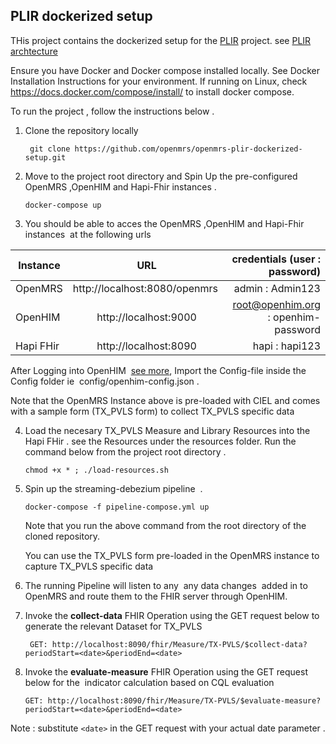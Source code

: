 ## PLIR dockerized setup
THis project contains the dockerized setup for the [PLIR](https://wiki.openmrs.org/pages/viewpage.action?pageId=235278351) project.
see [PLIR archtecture](https://wiki.openmrs.org/display/projects/Architectural+Design+Approach+to+support+an+integrated+approach+to+patient-level+indicator+reporting+for+OpenMRS)

Ensure you have Docker and Docker compose installed locally.
See Docker Installation Instructions for your environment.  If running on Linux, check https://docs.docker.com/compose/install/ to install docker compose.

To run the project , follow the instructions below .
1. Clone the repository locally

        git clone https://github.com/openmrs/openmrs-plir-dockerized-setup.git

2. Move to the project root directory and Spin Up the pre-configured OpenMRS ,OpenHIM and Hapi-Fhir instances . 

       docker-compose up
 
  
3. You should be able to acces the OpenMRS ,OpenHIM and Hapi-Fhir instances  at the following urls



| Instance  |     URL       | credentials (user : password)|
|---------- |:-------------:|------:                       |
| OpenMRS   |  http://localhost:8080/openmrs  | admin : Admin123 |
| OpenHIM   |    http://localhost:9000  |  root@openhim.org : openhim-password |
| Hapi FHir | http://localhost:8090 |    hapi : hapi123|



   After Logging into OpenHIM  [see more](https://openhim.readthedocs.io/en/v1.4.0/getting-started.html), Import the Config-file inside the Config folder ie         config/openhim-config.json .

   Note that the OpenMRS Instance above is pre-loaded with CIEL and comes with a sample form (TX_PVLS form) to collect TX_PVLS specific data


4. Load the necesary TX_PVLS Measure and Library Resources into the Hapi FHir . see the Resources under the resources folder.
 Run the command below from the project root directory .

       chmod +x * ; ./load-resources.sh


5. Spin up the streaming-debezium pipeline  . 


       docker-compose -f pipeline-compose.yml up


   Note that you run the above command from the root directory of the cloned repository.



   You can use the TX_PVLS form pre-loaded in the OpenMRS instance to capture TX_PVLS specific data

  6. The running Pipeline will listen to any  any data changes  added in to OpenMRS and route them to the FHIR server through OpenHIM.

  7. Invoke the **collect-data** FHIR Operation using the GET request below to generate the relevant Dataset for TX_PVLS


          GET: http://localhost:8090/fhir/Measure/TX-PVLS/$collect-data?periodStart=<date>&periodEnd=<date>
   

  8. Invoke the  **evaluate-measure** FHIR Operation using the GET request below for the  indicator calculation based on CQL evaluation

         GET: http://localhost:8090/fhir/Measure/TX-PVLS/$evaluate-measure?periodStart=<date>&periodEnd=<date> 
         
   Note : substitute `<date>` in the GET request with your actual date parameter  .     

